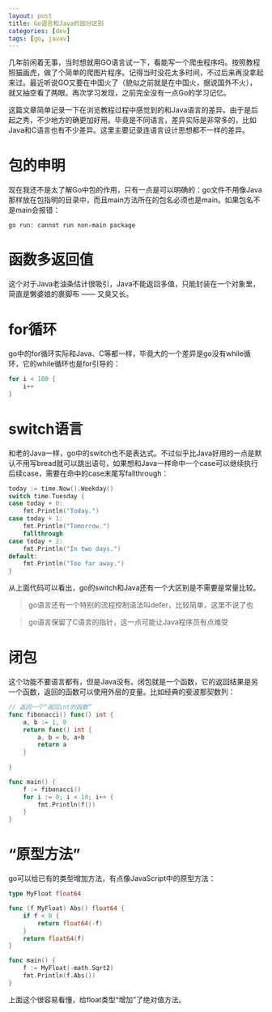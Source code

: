 ```yaml
---
layout: post
title: Go语言和Java的部分区别
categories: [dev]
tags: [go, javav]
---
```


几年前闲着无事，当时想就用GO语言试一下，看能写一个爬虫程序吗。按照教程照猫画虎，做了个简单的爬图片程序。记得当时没花太多时间，不过后来再没拿起来过。最近听说GO又要在中国火了（貌似之前就是在中国火，据说国外不火），就又抽空看了两眼。再次学习发现，之前完全没有一点Go的学习记忆。

这篇文章简单记录一下在浏览教程过程中感觉到的和Java语言的差异。由于是后起之秀，不少地方的确更加好用。毕竟是不同语言，差异实际是非常多的，比如Java和C语言也有不少差异。这里主要记录连语言设计思想都不一样的差异。

# 包的申明

现在我还不是太了解Go中包的作用，只有一点是可以明确的：go文件不用像Java那样放在包指明的目录中，而且main方法所在的包名必须也是main。如果包名不是main会报错：

```
go run: cannot run non-main package
```

# 函数多返回值
这个对于Java老油条估计很吸引，Java不能返回多值，只能封装在一个对象里，简直是懒婆娘的裹脚布 —— 又臭又长。

# for循环

go中的for循环实际和Java、C等都一样，毕竟大的一个差异是go没有while循环，它的while循环也是for引导的：

```go 
for i < 100 {
    i++
}
```

# switch语言

和老的Java一样，go中的switch也不是表达式。不过似乎比Java好用的一点是默认不用写bread就可以跳出语句，如果想和Java一样命中一个case可以继续执行后续case，需要在命中的case末尾写fallthrough：

```go
today := time.Now().Weekday()
switch time.Tuesday {
case today + 0:
    fmt.Println("Today.")
case today + 1:
    fmt.Println("Tomorrow.")
    fallthrough
case today + 2:
    fmt.Println("In two days.")
default:
    fmt.Println("Too far away.")
}
```

从上面代码可以看出，go的switch和Java还有一个大区别是不需要是常量比较。

> go语言还有一个特别的流程控制语法叫defer，比较简单，这里不说了也

> go语言保留了C语言的指针，这一点可能让Java程序员有点难受

# 闭包

这个功能不要语言都有，但是Java没有。闭包就是一个函数，它的返回结果是另一个函数，返回的函数可以使用外层的变量。比如经典的斐波那契数列：

```go 
// 返回一个“返回int的函数”
func fibonacci() func() int {
	a, b := 1, 0
	return func() int {
		a, b = b, a+b
		return a
	}
		
}

func main() {
	f := fibonacci()
	for i := 0; i < 10; i++ {
		fmt.Println(f())
	}
}
```

# “原型方法”

go可以给已有的类型增加方法，有点像JavaScript中的原型方法：

```go
type MyFloat float64

func (f MyFloat) Abs() float64 {
	if f < 0 {
		return float64(-f)
	}
	return float64(f)
}

func main() {
	f := MyFloat(-math.Sqrt2)
	fmt.Println(f.Abs())
}
```

上面这个很容易看懂，给float类型“增加”了绝对值方法。